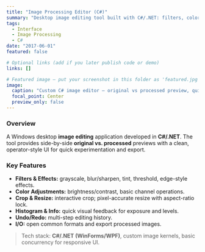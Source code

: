 ```yaml
---
title: "Image Processing Editor (C#)"
summary: "Desktop image editing tool built with C#/.NET: filters, color adjustments, crop/resize, histogram, and undo/redo. Designed with a lightweight, responsive UI."
tags:
  - Interface
  - Image Processing
  - C#
date: "2017-06-01"
featured: false

# Optional links (add if you later publish code or demo)
links: []

# Featured image — put your screenshot in this folder as 'featured.jpg'
image:
  caption: "Custom C# image editor — original vs processed preview, quick actions, and resize panel."
  focal_point: Center
  preview_only: false
---
```


### Overview
A Windows desktop **image editing** application developed in **C#/.NET**. The tool provides side-by-side **original vs. processed** previews with a clean, operator-style UI for quick experimentation and export.

### Key Features
- **Filters & Effects:** grayscale, blur/sharpen, tint, threshold, edge-style effects.  
- **Color Adjustments:** brightness/contrast, basic channel operations.  
- **Crop & Resize:** interactive crop; pixel-accurate resize with aspect-ratio lock.  
- **Histogram & Info:** quick visual feedback for exposure and levels.  
- **Undo/Redo:** multi-step editing history.  
- **I/O:** open common formats and export processed images.

> Tech stack: **C#/.NET (WinForms/WPF)**, custom image kernels, basic concurrency for responsive UI.

